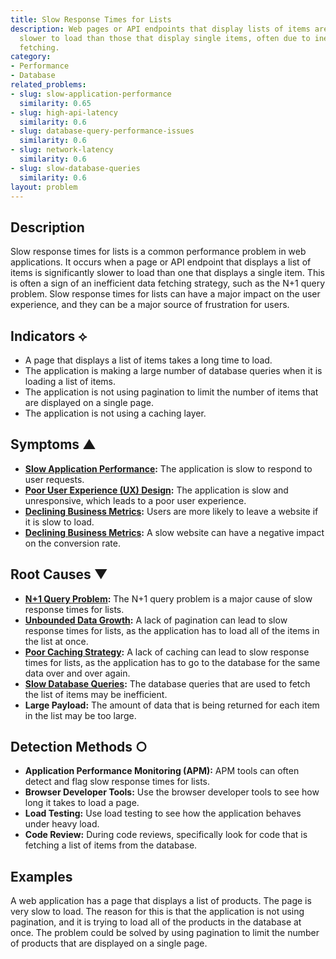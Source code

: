 ```yaml
---
title: Slow Response Times for Lists
description: Web pages or API endpoints that display lists of items are significantly
  slower to load than those that display single items, often due to inefficient data
  fetching.
category:
- Performance
- Database
related_problems:
- slug: slow-application-performance
  similarity: 0.65
- slug: high-api-latency
  similarity: 0.6
- slug: database-query-performance-issues
  similarity: 0.6
- slug: network-latency
  similarity: 0.6
- slug: slow-database-queries
  similarity: 0.6
layout: problem
---
```


## Description
Slow response times for lists is a common performance problem in web applications. It occurs when a page or API endpoint that displays a list of items is significantly slower to load than one that displays a single item. This is often a sign of an inefficient data fetching strategy, such as the N+1 query problem. Slow response times for lists can have a major impact on the user experience, and they can be a major source of frustration for users.

## Indicators ⟡
- A page that displays a list of items takes a long time to load.
- The application is making a large number of database queries when it is loading a list of items.
- The application is not using pagination to limit the number of items that are displayed on a single page.
- The application is not using a caching layer.

## Symptoms ▲
- **[Slow Application Performance](slow-application-performance.md):** The application is slow to respond to user requests.
- **[Poor User Experience (UX) Design](poor-user-experience-ux-design.md):** The application is slow and unresponsive, which leads to a poor user experience.
- **[Declining Business Metrics](declining-business-metrics.md):** Users are more likely to leave a website if it is slow to load.
- **[Declining Business Metrics](declining-business-metrics.md):** A slow website can have a negative impact on the conversion rate.

## Root Causes ▼
- **[N+1 Query Problem](n-plus-one-query-problem.md):** The N+1 query problem is a major cause of slow response times for lists.
- **[Unbounded Data Growth](unbounded-data-growth.md):** A lack of pagination can lead to slow response times for lists, as the application has to load all of the items in the list at once.
- **[Poor Caching Strategy](poor-caching-strategy.md):** A lack of caching can lead to slow response times for lists, as the application has to go to the database for the same data over and over again.
- **[Slow Database Queries](slow-database-queries.md):** The database queries that are used to fetch the list of items may be inefficient.
- **Large Payload:** The amount of data that is being returned for each item in the list may be too large.

## Detection Methods ○
- **Application Performance Monitoring (APM):** APM tools can often detect and flag slow response times for lists.
- **Browser Developer Tools:** Use the browser developer tools to see how long it takes to load a page.
- **Load Testing:** Use load testing to see how the application behaves under heavy load.
- **Code Review:** During code reviews, specifically look for code that is fetching a list of items from the database.

## Examples
A web application has a page that displays a list of products. The page is very slow to load. The reason for this is that the application is not using pagination, and it is trying to load all of the products in the database at once. The problem could be solved by using pagination to limit the number of products that are displayed on a single page.
